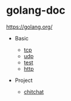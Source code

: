 # golang-doc
https://golang.org/

- Basic
    - [tcp](./tcp)
    - [udp](./udp)
    - [test](./test)
    - [http](./http)

- Project
    - [chitchat](./chitchat)